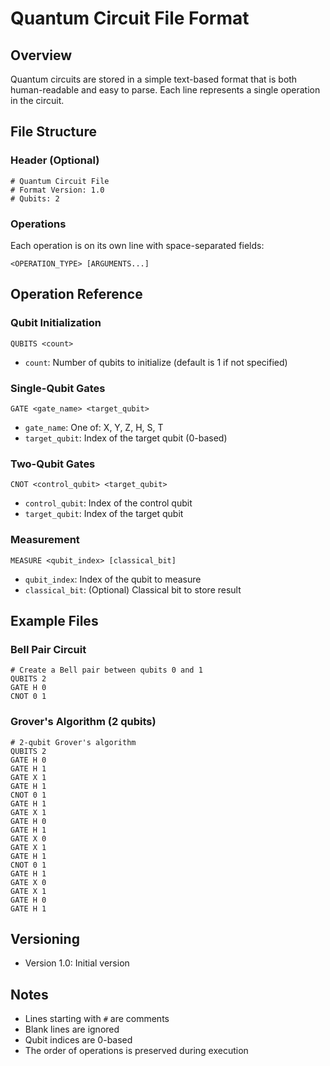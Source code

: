 # Quantum Circuit File Format

## Overview
Quantum circuits are stored in a simple text-based format that is both human-readable and easy to parse. Each line represents a single operation in the circuit.

## File Structure

### Header (Optional)
```
# Quantum Circuit File
# Format Version: 1.0
# Qubits: 2
```

### Operations
Each operation is on its own line with space-separated fields:
```
<OPERATION_TYPE> [ARGUMENTS...]
```

## Operation Reference

### Qubit Initialization
```
QUBITS <count>
```
- `count`: Number of qubits to initialize (default is 1 if not specified)

### Single-Qubit Gates
```
GATE <gate_name> <target_qubit>
```
- `gate_name`: One of: X, Y, Z, H, S, T
- `target_qubit`: Index of the target qubit (0-based)

### Two-Qubit Gates
```
CNOT <control_qubit> <target_qubit>
```
- `control_qubit`: Index of the control qubit
- `target_qubit`: Index of the target qubit

### Measurement
```
MEASURE <qubit_index> [classical_bit]
```
- `qubit_index`: Index of the qubit to measure
- `classical_bit`: (Optional) Classical bit to store result

## Example Files

### Bell Pair Circuit
```
# Create a Bell pair between qubits 0 and 1
QUBITS 2
GATE H 0
CNOT 0 1
```

### Grover's Algorithm (2 qubits)
```
# 2-qubit Grover's algorithm
QUBITS 2
GATE H 0
GATE H 1
GATE X 1
GATE H 1
CNOT 0 1
GATE H 1
GATE X 1
GATE H 0
GATE H 1
GATE X 0
GATE X 1
GATE H 1
CNOT 0 1
GATE H 1
GATE X 0
GATE X 1
GATE H 0
GATE H 1
```

## Versioning
- Version 1.0: Initial version

## Notes
- Lines starting with `#` are comments
- Blank lines are ignored
- Qubit indices are 0-based
- The order of operations is preserved during execution
